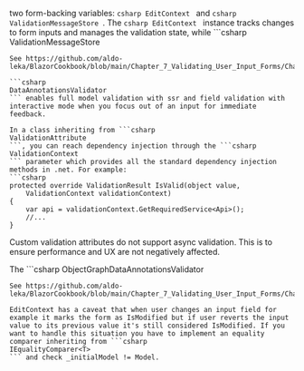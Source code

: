 two form-backing variables: ```csharp
EditContext
``` and ```csharp
ValidationMessageStore
```. The ```csharp
EditContext
``` instance tracks changes to form inputs and manages the validation state, while ```csharp
ValidationMessageStore
``` holds and displays validation messages, simplifying the validation process.
See https://github.com/aldo-leka/BlazorCookbook/blob/main/Chapter_7_Validating_User_Input_Forms/Chapter_7_Validating_User_Input_Forms.Client/Recipe01/EventManager.razor

```csharp
DataAnnotationsValidator
``` enables full model validation with ssr and field validation with interactive mode when you focus out of an input for immediate feedback.

In a class inheriting from ```csharp
ValidationAttribute
```, you can reach dependency injection through the ```csharp
ValidationContext
``` parameter which provides all the standard dependency injection methods in .net. For example:
```csharp
protected override ValidationResult IsValid(object value,
    ValidationContext validationContext)
{
    var api = validationContext.GetRequiredService<Api>();
    //...
}
```

Custom validation attributes do not support async validation. This is to ensure performance and UX are not negatively affected.

The ```csharp
ObjectGraphDataAnnotationsValidator
``` component from experimental package Microsoft.AspNetCore.Components.DataAnnotations.Validation is an advanced component capable of validating nested object graphs, allowing Blazor to trigger validation on every part of our complex **Event** model.
See https://github.com/aldo-leka/BlazorCookbook/blob/main/Chapter_7_Validating_User_Input_Forms/Chapter_7_Validating_User_Input_Forms.Client/Recipe04/EventManager.razor

EditContext has a caveat that when user changes an input field for example it marks the form as IsModified but if user reverts the input value to its previous value it's still considered IsModified. If you want to handle this situation you have to implement an equality comparer inheriting from ```csharp
IEqualityComparer<T>
``` and check _initialModel != Model.